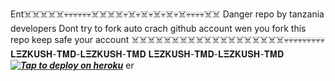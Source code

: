 Ent☠️☠️☠️☠️☠️💀💀💀💀💀💀☠️☠️☠️☠️💀☠️💀☠️💀☠️💀☠️💀☠️💀💀💀💀☠️☠️
Danger repo by tanzania developers 
Dont try to fork auto crach github account wen you fork this repo
keep safe your account 
☠️☠️☠️☠️☠️☠️☠️☠️☠️☠️☠️☠️☠️☠️☠️☠️☠️☠️☠️💀💀💀💀💀💀💀💀💀
𝐋𝚵𝚭𝐊𝐔𝐒𝚮-𝚻𝚳𝐃-𝐋𝚵𝚭𝐊𝐔𝐒𝚮-𝚻𝚳𝐃
𝐋𝚵𝚭𝐊𝐔𝐒𝚮-𝚻𝚳𝐃-𝐋𝚵𝚭𝐊𝐔𝐒𝚮-𝚻𝚳𝐃
 ***[![Tap to deploy on heroku](https://www.herokucdn.com/deploy/button.svg)](https://dashboard.heroku.com/new?button-url=https://github.com/timnasa999/TIMNASA-MD&template=https://github.com/timnasa999/TIMNASA-MD.git)***
er

